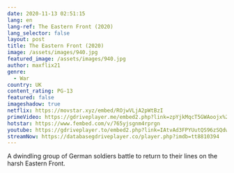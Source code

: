 ```yaml
---
date: 2020-11-13 02:51:15
lang: en
lang-ref: The Eastern Front (2020)
lang_selector: false
layout: post
title: The Eastern Front (2020)
image: /assets/images/940.jpg
featured_image: /assets/images/940.jpg
author: maxflix21
genre:
  - War
country: UK
content_rating: PG-13
featured: false
imageshadow: true
netflix: https://movstar.xyz/embed/ROjwVLjA2pWtBzI
primeVideo: https://gdriveplayer.me/embed2.php?link=zpYjkMqcT5GWAoojx%252FP21QTSheMOrYdkIk%252Fh0T5cTEiiAV4jFV0eKlmz%252B%252BrVf192WPcUAhTmpUhWZqT4Uv4LZlHKatAFCqGIZXalYHJJDDh5rkBECEMM2HWaYyq6qq%252F3v1QUmZRQff9NZ6hZhC03b1bakYNCO6%252BpeWSxfZIGnSLnDOYriA3rPsx9udfgPtCPg%253D
hotstar: https://www.fembed.com/v/765yjsgnm4rprgn
youtube: https://gdriveplayer.to/embed2.php?link=IAtvAd3FPYUutQS96zSQdwGnpPApfsGa%252BtxQ%252F0BOdfMzxelX0B7ZYFxWIZNLy7svhS2rj51sM63SiirWHWdORAF6hfY7BpFKp%252B4cP6moPMAjumQeoru7HNj9S8kAgVD5LcerdSjs9rIwXEpntpzbsLiRMfH%252B2P0P%252Bid9CHRT10SGE8HThLSM%252FS%252BE1RKI%252Bg2efuqYDdmZDo%252BIS7fM3Rnbd%252BRkZDH7krjLxjwv%252FHSN8ZSvcUSoHuChhIVuIvVZe8pkPy540CH78EO19pFsFmZlzkmSp2DsNZRd9ABAp9nRcfbA%253D%253D
streamNow: https://databasegdriveplayer.co/player.php?imdb=tt8810394
---
```

 A dwindling group of German soldiers battle to return to their lines on the harsh Eastern Front.